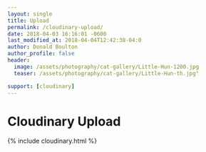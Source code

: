```yaml
---
layout: single
title: Upload
permalink: /cloudinary-upload/
date: 2018-04-03 16:16:01 -0600
last_modified_at: 2018-04-04T12:42:38-04:0
author: Donald Boulton
author_profile: false
header:
  image: /assets/photography/cat-gallery/Little-Hun-1200.jpg
  teaser: /assets/photography/cat-gallery/Little-Hun-th.jpg"

support: [cloudinary]
---
```


# Cloudinary Upload

{% include cloudinary.html %}
